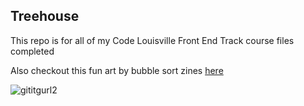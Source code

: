 ## Treehouse

This repo is for all of my Code Louisville Front End Track course files completed 

Also checkout this fun art by bubble sort zines [here](https://shop.bubblesort.io/)

![gititgurl2](https://user-images.githubusercontent.com/7420128/51155215-c98fd480-1844-11e9-9301-cf363519f61d.png)
